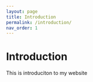 ```yaml
---
layout: page
title: Introduction
permalink: /introduction/
nav_order: 1
---
```


# Introduction

This is introduciton to my website

